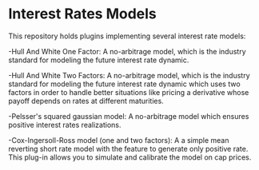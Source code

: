 Interest Rates Models
===================

This repository holds plugins implementing several interest rate models:

-Hull And White One Factor: A no-arbitrage model, which is the industry standard for modeling the future interest rate dynamic.

-Hull And White Two Factors: A no-arbitrage model, which is the industry standard for modeling the future interest rate dynamic which uses two factors in order to handle better situations like pricing a derivative whose payoff depends on rates at different maturities.

-Pelsser's squared gaussian model: A no-arbitrage model which ensures positive interest rates realizations.

-Cox-Ingersoll-Ross model (one and two factors): A a simple mean reverting short rate model with the feature to generate only positive rate. This plug-in allows you to simulate and calibrate the model on cap prices.
